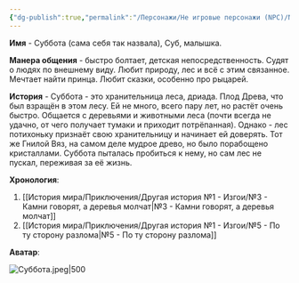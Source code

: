 ```yaml
---
{"dg-publish":true,"permalink":"/Персонажи/Не игровые персонажи (NPC)/NPC/Темноземье/Фьюга/Суббота/","noteIcon":"","created":"2025-09-16T10:33:02.640+03:00","updated":"2025-09-16T13:37:17.927+03:00"}
---
```


**Имя** - Суббота (сама себя так назвала), Суб, малышка.

**Манера общения** - быстро болтает, детская непосредственность. Судят о людях по внешнему виду. Любит природу, лес и всё с этим связанное. Мечтает найти принца. Любит сказки, особенно про рыцарей. 

**История** - Суббота - это хранительница леса, дриада. Плод Древа, что был взращён в этом лесу. Ей не много, всего пару лет, но растёт очень быстро. Общается с деревьями и животными леса (почти всегда не удачно, от чего получает тумаки и приходит потрёпанная). Однако - лес потихоньку признаёт свою хранительницу и начинает ей доверять. Тот же Гнилой Вяз, на самом деле мудрое древо, но было порабощено кристаллами. Суббота пыталась пробиться к нему, но сам лес не пускал, переживая за её жизнь. 

**Хронология**:
1. [[История мира/Приключения/Другая история №1 - Изгои/№3 - Камни говорят, а деревья молчат\|№3 - Камни говорят, а деревья молчат]]
5. [[История мира/Приключения/Другая история №1 - Изгои/№5 - По ту сторону разлома\|№5 - По ту сторону разлома]]

**Аватар**:

![Суббота.jpeg|500](/img/user/system/img/NPC/%D0%A2%D0%B5%D0%BC%D0%BD%D0%BE%D0%B7%D0%B5%D0%BC%D1%8C%D0%B5/%D0%A2%D0%B5%D0%BC%D0%BD%D0%BE%D0%BB%D0%B5%D1%81%D1%8C%D0%B5/%D0%A1%D1%83%D0%B1%D0%B1%D0%BE%D1%82%D0%B0.jpeg)